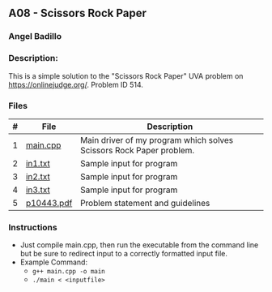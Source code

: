 ## A08 - Scissors Rock Paper
### Angel Badillo
### Description:

This is a simple solution to the "Scissors Rock Paper" UVA problem on https://onlinejudge.org/. Problem ID 514.

### Files

| # | File                   | Description                                                      |
|:-:|------------------------|------------------------------------------------------------------|
| 1 | [main.cpp](main.cpp)   | Main driver of my program which solves Scissors Rock Paper problem. |
| 2 | [in1.txt](in1.txt)     | Sample input for program                                         |
| 3 | [in2.txt](in2.txt)     | Sample input for program                                         |
| 4 | [in3.txt](in3.txt)     | Sample input for program                                         |
| 5 | [p10443.pdf](10443.pdf)     | Problem statement and guidelines                                 |

### Instructions

- Just compile main.cpp, then run the executable from the command line but be sure to redirect
input to a correctly formatted input file.
- Example Command:
    - `g++ main.cpp -o main`
    - `./main < <inputfile>`